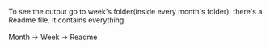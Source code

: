 To see the output go to week's folder(inside every month's folder), there's a Readme file, it contains everything
<br><br>
Month →	Week → Readme 
